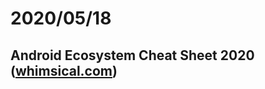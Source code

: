# 2020/05/18

## Android Ecosystem Cheat Sheet 2020 ([whimsical.com](https://whimsical.com/Ldt6gUncijq3FAmLS4TVYx))


